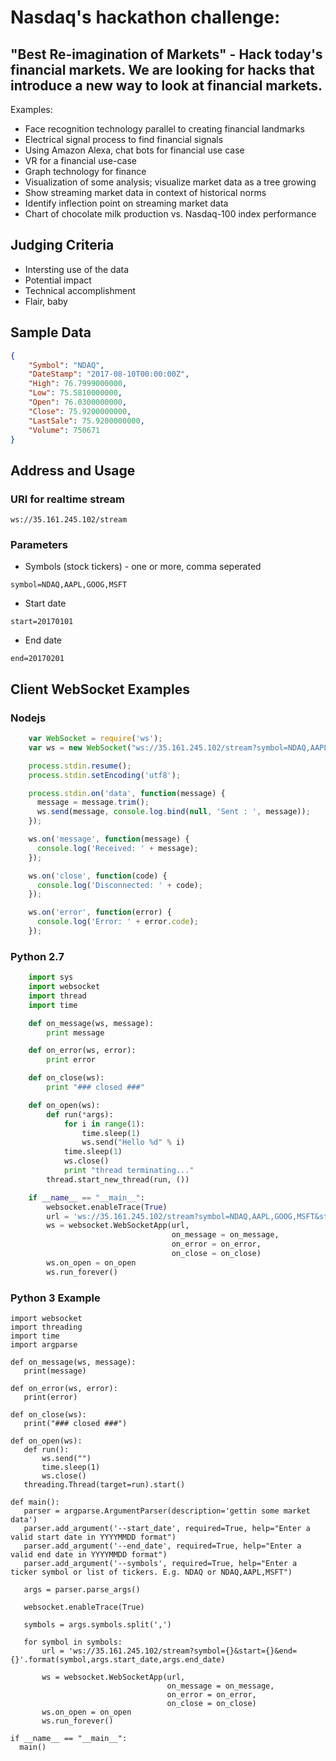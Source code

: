 # Nasdaq's hackathon challenge:
## "Best Re-imagination of Markets" - Hack today's financial markets. We are looking for hacks that introduce a new way to look at financial markets.

Examples:
* Face recognition technology parallel to creating financial landmarks
* Electrical signal process to find financial signals
* Using Amazon Alexa, chat bots for financial use case
* VR for a financial use-case
* Graph technology for finance
* Visualization of some analysis; visualize market data as a tree growing
* Show streaming market data in context of historical norms
* Identify inflection point on streaming market data
* Chart of chocolate milk production vs. Nasdaq-100 index performance

## Judging Criteria
* Intersting use of the data
* Potential impact
* Technical accomplishment
* Flair, baby

## Sample Data

```json
{
    "Symbol": "NDAQ",
    "DateStamp": "2017-08-10T00:00:00Z",
    "High": 76.7999000000, 
    "Low": 75.5810000000,  
    "Open": 76.0300000000,
    "Close": 75.9200000000, 
    "LastSale": 75.9200000000, 
    "Volume": 750671
}
```

## Address and Usage
### URI for realtime stream
```
ws://35.161.245.102/stream
```

### Parameters
* Symbols (stock tickers) - one or more, comma seperated
```
symbol=NDAQ,AAPL,GOOG,MSFT
```
* Start date
```
start=20170101
```
* End date
```
end=20170201
```

## Client WebSocket Examples
### Nodejs
```javascript
    var WebSocket = require('ws');
    var ws = new WebSocket("ws://35.161.245.102/stream?symbol=NDAQ,AAPL,GOOG,MSFT&start=20170101&end=20170201");

    process.stdin.resume();
    process.stdin.setEncoding('utf8');

    process.stdin.on('data', function(message) {
      message = message.trim();
      ws.send(message, console.log.bind(null, 'Sent : ', message));
    });

    ws.on('message', function(message) {
      console.log('Received: ' + message);
    });

    ws.on('close', function(code) {
      console.log('Disconnected: ' + code);
    });

    ws.on('error', function(error) {
      console.log('Error: ' + error.code);
    });
```

### Python 2.7
```python
    import sys
    import websocket
    import thread
    import time

    def on_message(ws, message):
        print message

    def on_error(ws, error):
        print error

    def on_close(ws):
        print "### closed ###"

    def on_open(ws):
        def run(*args):
            for i in range(1):
                time.sleep(1)
                ws.send("Hello %d" % i)
            time.sleep(1)
            ws.close()
            print "thread terminating..."
        thread.start_new_thread(run, ())

    if __name__ == "__main__":
        websocket.enableTrace(True)
        url = 'ws://35.161.245.102/stream?symbol=NDAQ,AAPL,GOOG,MSFT&start=20170101&end=20170201')
        ws = websocket.WebSocketApp(url,
                                    on_message = on_message,
                                    on_error = on_error,
                                    on_close = on_close)
        ws.on_open = on_open
        ws.run_forever()
```
 ### Python 3 Example
 ```
 import websocket
import threading
import time
import argparse

def on_message(ws, message):
    print(message)

def on_error(ws, error):
    print(error)

def on_close(ws):
    print("### closed ###")

def on_open(ws):
    def run():
        ws.send("")
        time.sleep(1)
        ws.close()
    threading.Thread(target=run).start()

def main():
    parser = argparse.ArgumentParser(description='gettin some market data')
    parser.add_argument('--start_date', required=True, help="Enter a valid start date in YYYYMMDD format")
    parser.add_argument('--end_date', required=True, help="Enter a valid end date in YYYYMMDD format")
    parser.add_argument('--symbols', required=True, help="Enter a ticker symbol or list of tickers. E.g. NDAQ or NDAQ,AAPL,MSFT")

    args = parser.parse_args()

    websocket.enableTrace(True)

    symbols = args.symbols.split(',')

    for symbol in symbols:
        url = 'ws://35.161.245.102/stream?symbol={}&start={}&end={}'.format(symbol,args.start_date,args.end_date)
 
        ws = websocket.WebSocketApp(url,
                                    on_message = on_message,
                                    on_error = on_error,
                                    on_close = on_close)
        ws.on_open = on_open
        ws.run_forever()

if __name__ == "__main__":
   main() 
```
